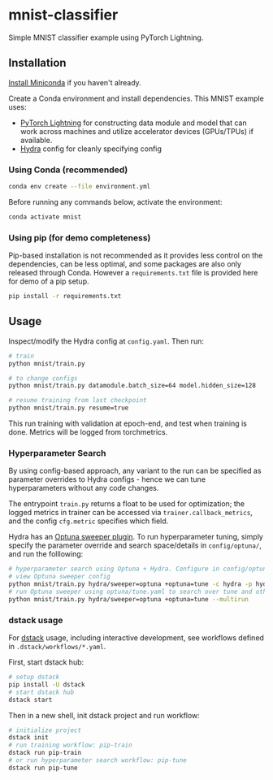 # mnist-classifier

Simple MNIST classifier example using PyTorch Lightning.

## Installation

[Install Miniconda](https://docs.conda.io/projects/conda/en/latest/user-guide/install/index.html) if you haven't already.

Create a Conda environment and install dependencies. This MNIST example uses:

- [PyTorch Lightning](https://pytorch-lightning.readthedocs.io/en/stable/notebooks/lightning_examples/mnist-hello-world.html#Introduction-to-Pytorch-Lightning) for constructing data module and model that can work across machines and utilize accelerator devices (GPUs/TPUs) if available.
- [Hydra](https://hydra.cc) config for cleanly specifying config

### Using Conda (recommended)

```bash
conda env create --file environment.yml
```

Before running any commands below, activate the environment:

```bash
conda activate mnist
```

### Using pip (for demo completeness)

Pip-based installation is not recommended as it provides less control on the dependencies, can be less optimal, and some packages are also only released through Conda. However a `requirements.txt` file is provided here for demo of a pip setup.

```bash
pip install -r requirements.txt
```

## Usage

Inspect/modify the Hydra config at `config.yaml`. Then run:

```bash
# train
python mnist/train.py

# to change configs
python mnist/train.py datamodule.batch_size=64 model.hidden_size=128

# resume training from last checkpoint
python mnist/train.py resume=true
```

This run training with validation at epoch-end, and test when training is done. Metrics will be logged from torchmetrics.

### Hyperparameter Search

By using config-based approach, any variant to the run can be specified as parameter overrides to Hydra configs - hence we can tune hyperparameters without any code changes.

The entrypoint `train.py` returns a float to be used for optimization; the logged metrics in trainer can be accessed via `trainer.callback_metrics`, and the config `cfg.metric` specifies which field.

Hydra has an [Optuna sweeper plugin](https://hydra.cc/docs/plugins/optuna_sweeper/). To run hyperparameter tuning, simply specify the parameter override and search space/details in `config/optuna/`, and run the folllowing:

```bash
# hyperparameter search using Optuna + Hydra. Configure in config/optuna.yaml
# view Optuna sweeper config
python mnist/train.py hydra/sweeper=optuna +optuna=tune -c hydra -p hydra.sweeper
# run Optuna sweeper using optuna/tune.yaml to search over tune and other hyperparams
python mnist/train.py hydra/sweeper=optuna +optuna=tune --multirun
```

### dstack usage

For [dstack](https://docs.dstack.ai) usage, including interactive development, see workflows defined in `.dstack/workflows/*.yaml`.

First, start dstack hub:

```bash
# setup dstack
pip install -U dstack
# start dstack hub
dstack start
```

Then in a new shell, init dstack project and run workflow:

```bash
# initialize project
dstack init
# run training workflow: pip-train
dstack run pip-train
# or run hyperparameter search workflow: pip-tune
dstack run pip-tune
```
